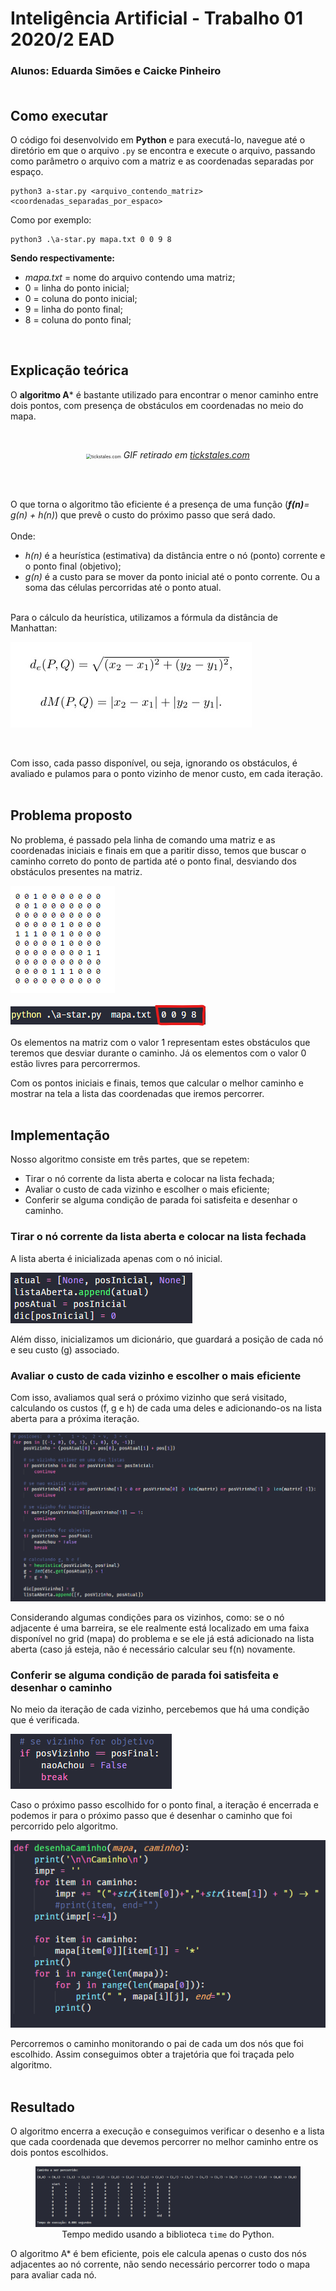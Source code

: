 # Inteligência Artificial - Trabalho 01 2020/2 EAD
### Alunos: Eduarda Simões e Caicke Pinheiro<BR><BR>

## Como executar
O código foi desenvolvido em **Python** e para executá-lo, navegue até o diretório em que o arquivo `.py` se encontra e execute o arquivo, passando como parâmetro o arquivo com a matriz e as coordenadas separadas por espaço.

```
python3 a-star.py <arquivo_contendo_matriz> <coordenadas_separadas_por_espaco>
```

Como por exemplo:

```
python3 .\a-star.py mapa.txt 0 0 9 8
```
**Sendo respectivamente:**<br>

<ul>
    <li><i>mapa.txt</i> = nome do arquivo contendo uma matriz;</li>
    <li>0 = linha do ponto inicial;</li>
    <li>0 = coluna do ponto inicial;</li>
    <li>9 = linha do ponto final;</li>
    <li>8 = coluna do ponto final;</li>
</ul>
<BR>

## Explicação teórica

O **algoritmo A*** é bastante utilizado para encontrar o menor caminho entre dois pontos, com presença de obstáculos em coordenadas no meio do mapa.

<br>

<figure style="text-align:center">
	<img src="https://images.squarespace-cdn.com/content/v1/55d17289e4b061baebe86844/1459018988512-4T0IKASL0N6MFR9WAMOQ/ke17ZwdGBToddI8pDm48kO3TOK92jGIWblMSoPU90_JZw-zPPgdn4jUwVcJE1ZvWEtT5uBSRWt4vQZAgTJucoTqqXjS3CfNDSuuf31e0tVG0w0rBsGZhTH4AYPBrEWk7vcIdJXHdD5IfPOdlJhWAUGQ6l2WM7tn7mqHTODzkmeM/image-asset.gif" alt="tickstales.com" style="zoom:50%;" />
<i>GIF retirado em <a href="tickstales.com">tickstales.com</a></i>
</figure>

<br>
<br>

O  que torna o algoritmo tão eficiente é a presença de uma função (<i><b>f(n)</b>= g(n) + h(n)</i></div>) que prevê o custo do próximo passo que será dado.  
<br>
Onde:

<ul>
    <li><i>h(n)</i> é a heurística (estimativa) da distância entre o nó (ponto) corrente e o ponto final (objetivo);</li>
    <li><i>g(n)</i> é a custo para se mover da ponto inicial até o ponto corrente. Ou a soma das células percorridas até o ponto atual. </li>
</ul>
<br>
Para o cálculo da heurística, utilizamos a fórmula da distância de Manhattan:
<br>

![formula](images/formula.jpg)

<br>

Com isso, cada passo disponível, ou seja, ignorando os obstáculos, é avaliado e pulamos para o ponto vizinho de menor custo, em cada iteração.
<BR><BR>
## Problema proposto

No problema, é passado pela linha de comando uma matriz e as coordenadas iniciais e finais em que a paritir disso, temos que buscar o caminho correto do ponto de partida até o ponto final, desviando dos obstáculos presentes na matriz.

![Foto da matriz de entrada](images/foto-matriz.png)

![foto-pontos](images/foto-pontos2.png)

Os elementos na matriz com o valor 1 representam estes obstáculos que teremos que desviar durante o caminho. Já os elementos com o valor 0 estão livres para percorrermos.

Com os pontos iniciais e finais, temos que calcular o melhor caminho e mostrar na tela a lista das coordenadas que iremos percorrer.
<BR><BR>
## Implementação

Nosso algoritmo consiste em três partes, que se repetem: 

 <ul>
     <li>Tirar o nó corrente da lista aberta e colocar na lista fechada;</li>
     <li>Avaliar o custo de cada vizinho e escolher o mais eficiente;</li>
     <li> Conferir se alguma condição de parada foi satisfeita e desenhar o caminho.</li>
 </ul>

### Tirar o nó corrente da lista aberta e colocar na lista fechada

A lista aberta é inicializada apenas com o nó inicial. 

![implementacao1](images/implementacao1.png)

Além disso, inicializamos um dicionário, que guardará a posição de cada nó e seu custo (g) associado.

### Avaliar o custo de cada vizinho e escolher o mais eficiente

Com isso, avaliamos qual será o próximo vizinho que será visitado, calculando os custos (f, g e h) de cada uma deles e adicionando-os na lista aberta para a próxima iteração.

![implementacao2](images/implementacao2.png)

Considerando algumas condições para os vizinhos, como: se o nó adjacente é uma barreira, se ele realmente está localizado em uma faixa disponível no grid (mapa) do problema e se ele já está adicionado na lista aberta (caso já esteja, não é necessário calcular seu f(n) novamente.

### Conferir se alguma condição de parada foi satisfeita e desenhar o caminho

No meio da iteração de cada vizinho, percebemos que há uma condição que é verificada.

![image-20210119211651226](images/implementacao3.png)

Caso o próximo passo escolhido for o ponto final, a iteração é encerrada e podemos ir para o próximo passo que é desenhar o caminho que foi percorrido pelo algoritmo.

![image-20210119211750734](images/implementacao4.png)

Percorremos o caminho monitorando o pai de cada um dos nós que foi escolhido. Assim conseguimos obter a trajetória que foi traçada pelo algoritmo.
<BR><BR>
## Resultado

O algoritmo encerra a execução e conseguimos verificar o desenho e a lista que cada coordenada que devemos percorrer no melhor caminho entre os dois pontos escolhidos.

<figure style="text-align: center">
    <img src="images/implementacao6.png" alt="implementacao5" style="zoom:100%;" />
    <figcaption>Tempo medido usando a biblioteca <code>time</code> do Python.</figcaption>
</figure>

O algoritmo A* é bem eficiente, pois ele calcula apenas o custo dos nós adjacentes ao nó corrente, não sendo necessário percorrer todo o mapa para avaliar cada nó.
